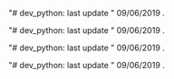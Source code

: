 "# dev_python: last update " 09/06/2019 . 
 
"# dev_python: last update " 09/06/2019 . 
 
"# dev_python: last update " 09/06/2019 . 
 
"# dev_python: last update " 09/06/2019 . 
 
